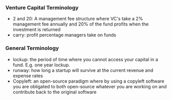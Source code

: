 ### Venture Capital Terminology

- 2 and 20: A management fee structure where VC's take a 2% management fee annually and 20% of the fund profits when the investment is returned
- carry: profit percentage managers take on funds

### General Terminology

- lockup: the period of time where you cannot access your capital in a fund. E.g. one year lockup.
- runway: how long a startup will survive at the current revenue and expense rates
- Copyleft: an open-source paradigm where by using a copyleft software you are obligated to both open-source whatever you are working on and contribute back to the original software
